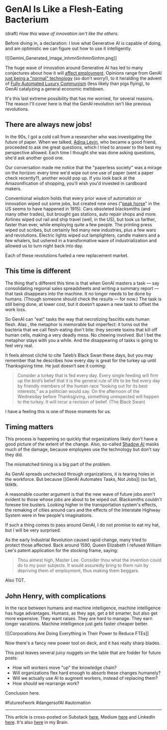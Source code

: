 # GenAI Is Like a Flesh-Eating Bacterium
(draft) 
*How this wave of innovation isn't like the others.* 

Before diving in, a declaration: I love what Generative AI is capable of doing, and am optimistic we can figure out how to use it intelligently. 

![[Gemini_Generated_Image_inhmn5inhmn5inhm.png]]

The huge wave of innovation around Generative AI has led to many conjectures about how it will [affect employment](https://bra.in/8j8nDb). Opinions range from GenAI [just being a "normal" technology](https://knightcolumbia.org/content/ai-as-normal-technology) (so don't worry!), to it heralding the advent of [Fully Automated Luxury Communism](https://www.amazon.com/Fully-Automated-Luxury-Communism-Bastani-ebook/dp/B075WCGJDW/jerrymichalskisr) (less likely than pigs flying), to GenAI catalyzing a general economic meltdown. 

It's this last extreme possibility that has me worried, for several reasons. The reason I'll cover here is that the GenAI revolution isn't like previous revolutions. 

## There are always new jobs! 

In the 90s, I got a cold call from a researcher who was investigating the future of paper. When we talked, [Adina Levin](https://www.linkedin.com/in/adina-levin-b771/), who became a good friend, proceeded to ask me great questions, which I tried to answer to the best my perspective allowed. Each time I thought she was done asking questions, she'd ask another good one. 

Our conversation made me notice that the "paperless society" was a mirage on the horizon: every time we'd wipe out one use of paper (sent a paper check recently?), another would pop up. If you look back at the Amazonification of shopping, you'll wish you'd invested in cardboard makers. 

Conventional wisdom holds that every prior wave of automation or innovation wiped out some jobs, but created new ones ("[peak horse](https://bra.in/7pDXxr)" in the US seems to have happened in 1915). Cars obsoleted blacksmiths (and many other trades), but brought gas stations, auto repair shops and more. Airlines wiped out rail and ship travel (well, in the US), but took us farther, faster than ever, while employing quite a few people. The printing press wiped out scribes, but certainly fed many new industries, plus a few wars and revolutions. Electric lights wiped out lamplighters, candle makers and a few whalers, but ushered in a transformative wave of industrialization and allowed us to turn night back into day. 

Each of these revolutions fueled a new replacement market. 

## This time is different 

The thing that's different this time is that when GenAI masters a task — say consolidating regional sales spreadsheets and writing a summary report — that task disappears into the machine. It no longer needs to be done by humans. (Though someone should check the results — for now.) The task is still being done, at lower cost, but it doesn't spawn a new task to offset the work loss. 

So GenAI can "eat" tasks the way that necrotizing fasciitis eats human flesh. Alas , the metaphor is memorable but imperfect: it turns out the bacteria that we call flesh-eating don't bite: they secrete toxins that kill off human cells, making a very deadly mess. No chewing involved. But I bet the metaphor stays with you a while. And the disappearing of tasks is going to feel very real. 

It feels almost cliché to  cite Taleb’s Black Swan these days, but you may remember that he describes how every day is great for the turkey up until Thanksgiving time. He just doesn’t see it coming: 

> Consider a turkey that is fed every day. Every single feeding will firm up the bird’s belief that it is the general rule of life to be fed every day by friendly members of the human race “looking out for its best interests,” as a politician would say. On the afternoon of the Wednesday before Thanksgiving, something unexpected will happen to the turkey. It will incur a revision of belief. (The Black Swan)

I have a feeling this is one of those moments for us. 

## Timing matters 

This process is happening so quickly that organizations likely don't have a good picture of the extent of the change. Also, so-called [Shadow AI](https://www.ibm.com/think/topics/shadow-ai) masks much of the damage, because employees use the technology but don't say they did. 

The mismatched timing is a big part of the problem. 

As GenAI spreads unchecked through organizations, it is tearing holes in the workforce. But because [[GenAI Automates Tasks, Not Jobs]] (so far), tktktk. 

A reasonable counter argument is that the new wave of future jobs aren't evident to those whose jobs are about to be wiped out. Blacksmiths couldn't foresee tire busters. Looking higher in the transportation system's effects, the remaking of cities around cars and the effects of the Interstate Highway System were in few people's imaginations. 

If such a thing comes to pass around GenAI, I do not promise to eat my hat, but I will be very surprised. 

As the early Industrial Revolution caused rapid change, many tried to protect those affected. Back around 1590, Queen Elizabeth I refused William Lee's patent application for the stocking frame, saying: 

> Thou aimest high, Master Lee. Consider thou what the invention could do to my poor subjects. It would assuredly bring to them ruin by depriving them of employment, thus making them beggars.

Also TGT. 
## John Henry, with complications  

In the race between humans and machine intelligence, machine intelligence has huge advantages. Humans, as they age, get a bit smarter, but also get more expensive. They want raises. They are hard to manage. They earn longer vacations. Machine intelligence just gets faster cheaper better. 

![[Corporations Are Doing Everything in Their Power to Reduce FTEs]] 

Now there's a fancy new power tool on deck, and it has really sharp blades. 

This post leaves several juicy nuggets on the table that are fodder for future posts: 

- How will workers move "up" the knowledge chain? 
- Will organizations flex hard enough to absorb these changes humanely? 
- Will we actually use AI to augment workers, instead of replacing them? 
- How *should* we rearrange work? 

Conclusion here. 

#futureofwork #dangersofAI #automation 

--- 
This article is cross-posted on Substack [here](), Medium [here]() and LinkedIn [here](). It's also [here](https://bra.in/9joGBY) in my Brain. 